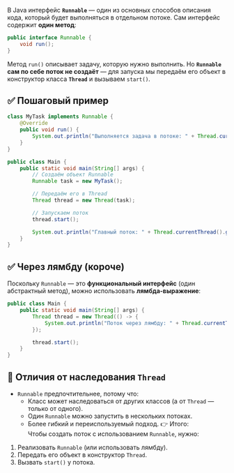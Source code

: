 В Java интерфейс **`Runnable`** — один из основных способов описания кода, который будет выполняться в отдельном потоке. Сам интерфейс содержит **один метод**:
```java
public interface Runnable {
    void run();
}
```
Метод `run()` описывает задачу, которую нужно выполнить. Но **`Runnable` сам по себе поток не создаёт** — для запуска мы передаём его объект в конструктор класса **`Thread`** и вызываем `start()`.
## ✅ Пошаговый пример
```java
class MyTask implements Runnable {
    @Override
    public void run() {
        System.out.println("Выполняется задача в потоке: " + Thread.currentThread().getName());
    }
}

public class Main {
    public static void main(String[] args) {
        // Создаём объект Runnable
        Runnable task = new MyTask();

        // Передаём его в Thread
        Thread thread = new Thread(task);

        // Запускаем поток
        thread.start();

        System.out.println("Главный поток: " + Thread.currentThread().getName());
    }
}
```
## ✅ Через лямбду (короче)
Поскольку `Runnable` — это **функциональный интерфейс** (один абстрактный метод), можно использовать **лямбда-выражение**:
```java
public class Main {
    public static void main(String[] args) {
        Thread thread = new Thread(() -> {
            System.out.println("Поток через лямбду: " + Thread.currentThread().getName());
        });

        thread.start();
    }
}
```
## 🔹 Отличия от наследования `Thread`
- `Runnable` предпочтительнее, потому что:
    - Класс может наследоваться от других классов (а от `Thread` — только от одного).
    - Один `Runnable` можно запустить в нескольких потоках.
    - Более гибкий и переиспользуемый подход.
👉 Итого:  
Чтобы создать поток с использованием `Runnable`, нужно:
1. Реализовать `Runnable` (или использовать лямбду).
2. Передать его объект в конструктор `Thread`.
3. Вызвать `start()` у потока.